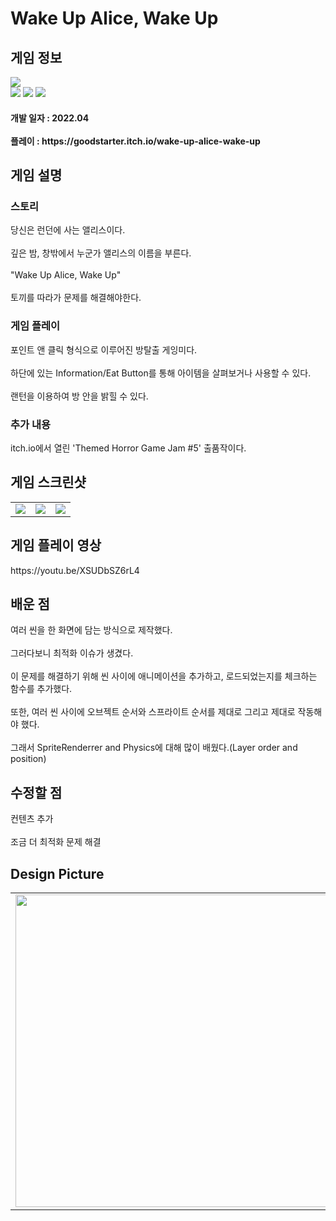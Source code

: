 # Wake Up Alice, Wake Up
<div>
    <h2> 게임 정보 </h2>
    <img src = "https://img.itch.zone/aW1nLzg2NDE1NDYucG5n/347x500/7%2BAG26.png"><br>
    <img src="https://img.shields.io/badge/Unity-yellow?style=flat-square&logo=Unity&logoColor=FFFFFF"/>
    <img src="https://img.shields.io/badge/Horror-black"/>
    <img src="https://img.shields.io/badge/Puzzle-purple"/>
    <h4> 개발 일자 : 2022.04 <br><br>
    플레이 : https://goodstarter.itch.io/wake-up-alice-wake-up
    
  </div>
  <div>
    <h2> 게임 설명 </h2>
    <h3> 스토리 </h3>
     당신은 런던에 사는 앨리스이다.<br><br>
     깊은 밤, 창밖에서 누군가 앨리스의 이름을 부른다.<br><br>
     "Wake Up Alice, Wake Up"<br><br>
     토끼를 따라가 문제를 해결해야한다.
    <h3> 게임 플레이 </h3>
     포인트 앤 클릭 형식으로 이루어진 방탈출 게잉미다.<br><br>
     하단에 있는 Information/Eat Button를 통해 아이템을 살펴보거나 사용할 수 있다.<br><br>
     랜턴을 이용하여 방 안을 밝힐 수 있다. 
     <h3> 추가 내용 </h3>
     itch.io에서 열린 'Themed Horror Game Jam #5' 출품작이다.
  </div>
  <div>
    <h2> 게임 스크린샷 </h2>
      <table>
        <td><img src = "https://img.itch.zone/aW1hZ2UvMTQ4MTg0NS84ODQ0MzAzLnBuZw==/347x500/kOJfKI.png"></td>
        <td><img src = "https://img.itch.zone/aW1hZ2UvMTQ4MTg0NS84ODQ0MzA1LnBuZw==/347x500/AVV0sq.png"></td>
        <td><img src = "https://img.itch.zone/aW1hZ2UvMTQ4MTg0NS84ODQ0MzA0LnBuZw==/347x500/E2YKJS.png"></td>
      </table>
  </div>
    <div>
    <h2> 게임 플레이 영상 </h2>
    https://youtu.be/XSUDbSZ6rL4
  </div>
  <div>
    <h2> 배운 점 </h2>
      여러 씬을 한 화면에 담는 방식으로 제작했다.<br><br>
      그러다보니 최적화 이슈가 생겼다.<br><br>
      이 문제를 해결하기 위해 씬 사이에 애니메이션을 추가하고, 로드되었는지를 체크하는 함수를 추가했다.<br><br>
      또한, 여러 씬 사이에 오브젝트 순서와 스프라이트 순서를 제대로 그리고 제대로 작동해야 했다.<br><br>
      그래서 SpriteRenderrer and Physics에 대해 많이 배웠다.(Layer order and position)
  </div>
  <div>
    <h2> 수정할 점 </h2>
      컨텐츠 추가<br><br>
      조금 더 최적화 문제 해결
   <h2> Design Picture </h2>
   <table>
        <td><img src = "https://postfiles.pstatic.net/MjAyMjA0MTFfNTQg/MDAxNjQ5Njc5Mjc1MDYy.scIPPxZrUqD1IwGQFHNcEtM9pEki5LHxQOetbUeqlBAg.Dg9OApan3D7fS2uSO9xaqKeO8u0Z2rmKBYN3aBrUli8g.JPEG.tdj04131/20220411_211214.jpg?type=w773" height = 500></td>
        <td><img src = "https://postfiles.pstatic.net/MjAyMjA0MTFfMTIw/MDAxNjQ5Njc5Mjc1MDcz._pDf8x_2chUlTG4DIL4ggrqmolpUDaBMtGTZZ8cpPWEg.OxH-9lk8Gp59WZBNQycTtogBG6CRhB-cDZN-euzxksAg.JPEG.tdj04131/20220411_211237.jpg?type=w773" height = 500></td>
     <td><img src = "https://postfiles.pstatic.net/MjAyMjA0MTFfMTAz/MDAxNjQ5Njc5Mjc1NTYy.UOR3270-KfcJpc8XXaRSu3jCmNtEOoJMgTWfX9x1t-8g.LB2kQYzJfR4kNbOgUfElVM_nKw6_0aicBIONa5_j6n8g.JPEG.tdj04131/20220411_211253.jpg?type=w773" height = 500></td>
      </table>
  </div>
